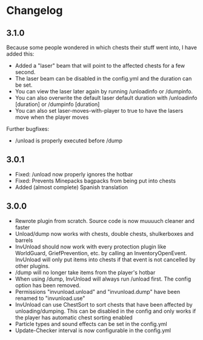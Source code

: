 # Changelog
## 3.1.0
Because some people wondered in which chests their stuff went into, I have added this:
- Added a "laser" beam that will point to the affected chests for a few second.
- The laser beam can be disabled in the config.yml and the duration can be set.
- You can view the laser later again by running /unloadinfo or /dumpinfo.
- You can also overwrite the default laser default duration with /unloadinfo [duration] or /dumpinfo [duration]
- You can also set laser-moves-with-player to true to have the lasers move when the player moves

Further bugfixes:
- /unload is properly executed before /dump 

## 3.0.1
- Fixed: /unload now properly ignores the hotbar
- Fixed: Prevents Minepacks bagpacks from being put into chests
- Added (almost complete) Spanish translation

## 3.0.0
- Rewrote plugin from scratch. Source code is now muuuuch cleaner and faster
- Unload/dump now works with chests, double chests, shulkerboxes and barrels
- InvUnload should now work with every protection plugin like WorldGuard, GriefPrevention, etc. by calling an InventoryOpenEvent. InvUnload will only put items into chests if that event is not cancelled by other plugins.
- /dump will no longer take items from the player's hotbar
- When using /dump, InvUnload will always run /unload first. The config option has been removed.
- Permissions "invunload.unload" and "invunload.dump" have been renamed to "invunload.use"
- InvUnload can use ChestSort to sort chests that have been affected by unloading/dumping. This can be disabled in the config and only works if the player has automatic chest sorting enabled
- Particle types and sound effects can be set in the config.yml
- Update-Checker interval is now configurable in the config.yml